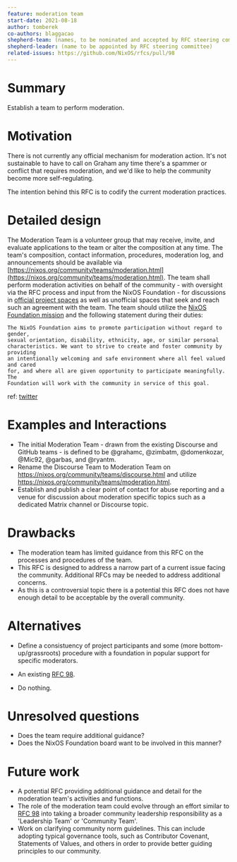 ```yaml
---
feature: moderation team
start-date: 2021-08-18
author: tomberek
co-authors: blaggacao
shepherd-team: (names, to be nominated and accepted by RFC steering committee)
shepherd-leader: (name to be appointed by RFC steering committee)
related-issues: https://github.com/NixOS/rfcs/pull/98
---
```


# Summary
[summary]: #summary

Establish a team to perform moderation.

# Motivation
[motivation]: #motivation

There is not currently any official mechanism for moderation action. It's not
sustainable to have to call on Graham any time there's a spammer or conflict
that requires moderation, and we'd like to help the community become more
self-regulating.

The intention behind this RFC is to codify the current moderation practices.

# Detailed design
[design]: #detailed-design

The Moderation Team is a volunteer group that may receive, invite, and evaluate
applications to the team or alter the composition at any time. The team's
composition, contact information, procedures, moderation log, and announcements
should be available via
[https://nixos.org/community/teams/moderation.html](https://nixos.org/community/teams/moderation.html).
The team shall perform moderation activities on behalf of the community - with
oversight via the RFC process and input from the NixOS Foundation - for
discussions in [official project
spaces](https://nixos.org/community/index.html) as well as unofficial spaces
that seek and reach such an agreement with the team. The team should utilize
the [NixOS Foundation mission](https://nixos.org/community/index.html) and the
following statement during their duties:

```
The NixOS Foundation aims to promote participation without regard to gender,
sexual orientation, disability, ethnicity, age, or similar personal
characteristics. We want to strive to create and foster community by providing
an intentionally welcoming and safe environment where all feel valued and cared
for, and where all are given opportunity to participate meaningfully. The
Foundation will work with the community in service of this goal.
```

ref: [twitter](https://twitter.com/grhmc/status/1390775249424338944)

# Examples and Interactions
[examples-and-interactions]: #examples-and-interactions

- The initial Moderation Team - drawn from the existing Discourse and GitHub
  teams - is defined to be @grahamc, @zimbatm, @domenkozar, @Mic92, @garbas,
  and @ryantm.
- Rename the Discourse Team to Moderation Team on
  https://nixos.org/community/teams/discourse.html and utilize
  https://nixos.org/community/teams/moderation.html.
- Establish and publish a clear point of contact for abuse reporting and a
  venue for discussion about moderation specific topics such as a dedicated
  Matrix channel or Discourse topic.

# Drawbacks
[drawbacks]: #drawbacks

* The moderation team has limited guidance from this RFC on the processes and
  procedures of the team.
* This RFC is designed to address a narrow part of a current issue facing the
  community. Additional RFCs may be needed to address additional concerns.
* As this is a controversial topic there is a potential this RFC does not have
  enough detail to be acceptable by the overall community.

# Alternatives
[alternatives]: #alternatives
* Define a consistuency of project participants and some (more bottom-up/grassroots) procedure with a foundation in popular support for specific moderators.

* An existing [RFC 98][].
* Do nothing.

# Unresolved questions
[unresolved]: #unresolved-questions

* Does the team require additional guidance?
* Does the NixOS Foundation board want to be involved in this manner?

# Future work
[future]: #future-work

* A potential RFC providing additional guidance and detail for the moderation
  team's activities and functions.
* The role of the moderation team could evolve through an effort similar to
  [RFC 98][] into taking a broader community leadership responsibility as a
  'Leadership Team' or 'Community Team'.
* Work on clarifying community norm guidelines. This can include adopting
  typical governance tools, such as Contributor
  Covenant, Statements of Values, and
  others in order to provide better guiding principles to our community.
 
[RFC 98]: https://github.com/NixOS/rfcs/pull/98
